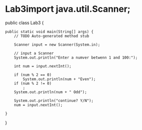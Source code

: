 # Lab3import java.util.Scanner;

public class Lab3 {

	public static void main(String[] args) {
		// TODO Auto-generated method stub

		Scanner input = new Scanner(System.in);

		// input a Scanner
		System.out.println("Enter a numver betwenn 1 and 100:");

		int num = input.nextInt();

		if (num % 2 == 0)
			System.out.println(num + "Even");
		if (num % 2 != 0)
			;
		System.out.println(num + " Odd");

		System.out.println("continue? Y/N");
		num = input.nextInt();

	}

}
